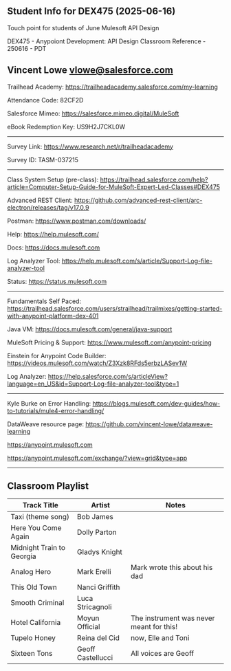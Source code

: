 ## Student Info for DEX475 (2025-06-16)

Touch point for students of June Mulesoft API Design

DEX475 - Anypoiont Development: API Design Classroom Reference - 250616 - PDT

Vincent Lowe
vlowe@salesforce.com
-------------------------------------------------------------------------------------------------------------------
Trailhead Academy:						https://trailheadacademy.salesforce.com/my-learning

Attendance Code:							82CF2D

Salesforce Mimeo:							https://salesforce.mimeo.digital/MuleSoft

eBook Redemption Key:					US9H2J7CKL0W

-------------------------------------------------------------------------------------------------------------------
Survey Link:								https://www.research.net/r/trailheadacademy

Survey ID:									TASM-037215

-------------------------------------------------------------------------------------------------------------------

Class System Setup (pre-class): https://trailhead.salesforce.com/help?article=Computer-Setup-Guide-for-MuleSoft-Expert-Led-Classes#DEX475

Advanced REST Client: https://github.com/advanced-rest-client/arc-electron/releases/tag/v17.0.9

Postman: https://www.postman.com/downloads/

Help: https://help.mulesoft.com/

Docs: https://docs.mulesoft.com

Log Analyzer Tool: https://help.mulesoft.com/s/article/Support-Log-file-analyzer-tool

Status: https://status.mulesoft.com 
   
------------------------------------------------------------------------------

Fundamentals Self Paced: https://trailhead.salesforce.com/users/strailhead/trailmixes/getting-started-with-anypoint-platform-dex-401

Java VM: https://docs.mulesoft.com/general/java-support

MuleSoft Pricing & Support: https://www.mulesoft.com/anypoint-pricing

Einstein for Anypoint Code Builder: https://videos.mulesoft.com/watch/Z3Xzk8RFds5erbzLASev1W

Log Analyzer: https://help.salesforce.com/s/articleView?language=en_US&id=Support-Log-file-analyzer-tool&type=1

------------------------------------------------------------------------------

Kyle Burke on Error Handling: https://blogs.mulesoft.com/dev-guides/how-to-tutorials/mule4-error-handling/

DataWeave resource page: https://github.com/vincent-lowe/dataweave-learning

https://anypoint.mulesoft.com

https://anypoint.mulesoft.com/exchange/?view=grid&type=app

-------------------------------------------------------------------------------------------------------------------
Classroom Playlist
-------------------------------------------------------------------------------------------------------------------
|Track Title|Artist|Notes|
|-----------|------|-----|
|Taxi (theme song)|Bob James||
|Here You Come Again |Dolly Parton||
|Midnight Train to Georgia|Gladys Knight||
|Analog Hero|Mark Erelli|Mark wrote this about his dad|
|This Old Town|Nanci Griffith||
|Smooth Criminal|Luca Stricagnoli||
|Hotel California|Moyun Official|The instrument was never meant for this!|
|Tupelo Honey|Reina del Cid|now, Elle and Toni|
|Sixteen Tons|Geoff Castellucci|All voices are Geoff|














  

